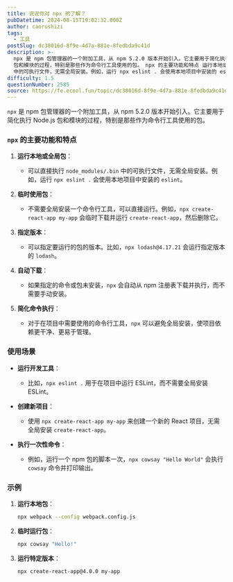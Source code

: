 ```yaml
---
title: 说说你对 npx 的了解？
pubDatetime: 2024-08-15T19:02:32.000Z
author: caorushizi
tags:
  - 工具
postSlug: dc38016d-8f9e-4d7a-881e-8fedbda9c41d
description: >-
  npx 是 npm 包管理器的一个附加工具，从 npm 5.2.0 版本开始引入。它主要用于简化执行 Node.js
  包和模块的过程，特别是那些作为命令行工具使用的包。 npx 的主要功能和特点 运行本地或全局包： 可以直接执行 node_modules/.bin
  中的可执行文件，无需全局安装。例如，运行 npx eslint . 会使用本地项目中安装的 eslint。 临时使用包： 不需要全局安
difficulty: 1.5
questionNumber: 2585
source: https://fe.ecool.fun/topic/dc38016d-8f9e-4d7a-881e-8fedbda9c41d
---
```


`npx` 是 npm 包管理器的一个附加工具，从 npm 5.2.0 版本开始引入。它主要用于简化执行 Node.js 包和模块的过程，特别是那些作为命令行工具使用的包。

### **`npx` 的主要功能和特点**

1. **运行本地或全局包**：

   - 可以直接执行 `node_modules/.bin` 中的可执行文件，无需全局安装。例如，运行 `npx eslint .` 会使用本地项目中安装的 `eslint`。

2. **临时使用包**：

   - 不需要全局安装一个命令行工具，可以直接运行。例如，`npx create-react-app my-app` 会临时下载并运行 `create-react-app`，然后删除它。

3. **指定版本**：

   - 可以指定要运行的包的版本。比如，`npx lodash@4.17.21` 会运行指定版本的 `lodash`。

4. **自动下载**：

   - 如果指定的命令或包未安装，`npx` 会自动从 npm 注册表下载并执行，而不需要手动安装。

5. **简化命令执行**：
   - 对于在项目中需要使用的命令行工具，`npx` 可以避免全局安装，使项目依赖更干净、更易于管理。

### **使用场景**

- **运行开发工具**：

  - 比如，`npx eslint .` 用于在项目中运行 ESLint，而不需要全局安装 ESLint。

- **创建新项目**：

  - 使用 `npx create-react-app my-app` 来创建一个新的 React 项目，无需全局安装 `create-react-app`。

- **执行一次性命令**：
  - 例如，运行一个 npm 包的脚本一次，`npx cowsay "Hello World"` 会执行 `cowsay` 命令并打印输出。

### **示例**

1. **运行本地包**：

   ```bash
   npx webpack --config webpack.config.js
   ```

2. **临时运行包**：

   ```bash
   npx cowsay "Hello!"
   ```

3. **运行特定版本**：
   ```bash
   npx create-react-app@4.0.0 my-app
   ```
